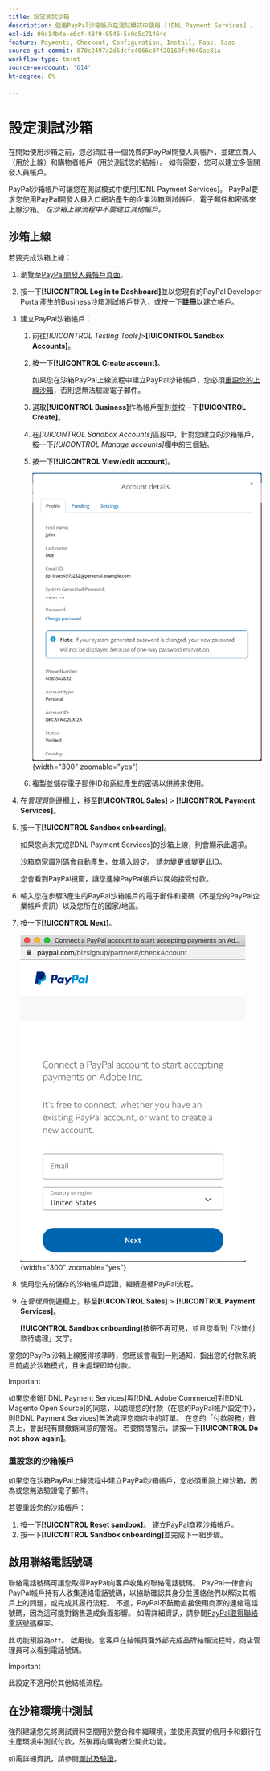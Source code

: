 ```yaml
---
title: 設定測試沙箱
description: 使用PayPal沙箱帳戶在測試模式中使用 [!DNL Payment Services] 。
exl-id: 99c14b4e-e6cf-48f9-9546-5c0d5c71464d
feature: Payments, Checkout, Configuration, Install, Paas, Saas
source-git-commit: 870c2497a2d6dcfc4066c07f20169fc9040ae81a
workflow-type: tm+mt
source-wordcount: '614'
ht-degree: 0%

---
```


# 設定測試沙箱

在開始使用沙箱之前，您必須註冊一個免費的PayPal開發人員帳戶，並建立商人（用於上線）和購物者帳戶（用於測試您的結帳）。 如有需要，您可以建立多個開發人員帳戶。

PayPal沙箱帳戶可讓您在測試模式中使用[!DNL Payment Services]。 PayPal要求您使用PayPal開發人員入口網站產生的企業沙箱測試帳戶、電子郵件和密碼來上線沙箱。 *在沙箱上線流程中不要建立其他帳戶。*

## 沙箱上線

若要完成沙箱上線：

1. 瀏覽至[PayPal開發人員帳戶頁面](https://developer.paypal.com/developer/accounts/)。
1. 按一下&#x200B;**[!UICONTROL Log in to Dashboard]**&#x200B;並以您現有的PayPal Developer Portal產生的Business沙箱測試帳戶登入，或按一下&#x200B;**註冊**&#x200B;以建立帳戶。
1. 建立PayPal沙箱帳戶：
   1. 前往&#x200B;_[!UICONTROL Testing Tools]_>**[!UICONTROL Sandbox Accounts]**。
   1. 按一下&#x200B;**[!UICONTROL Create account]**。

      如果您在沙箱PayPal上線流程中建立PayPal沙箱帳戶，您必須[重設您的上線沙箱](#reset-your-sandbox-account)，否則您無法驗證電子郵件。

   1. 選取&#x200B;**[!UICONTROL Business]**&#x200B;作為帳戶型別並按一下&#x200B;**[!UICONTROL Create]**。
   1. 在&#x200B;_[!UICONTROL Sandbox Accounts]_&#x200B;區段中，針對您建立的沙箱帳戶，按一下&#x200B;_[!UICONTROL Manage accounts]_&#x200B;欄中的三個點。
   1. 按一下&#x200B;**[!UICONTROL View/edit account]**。

      ![PayPal — 檢視/編輯沙箱帳戶](assets/onboarding-viewedit-sandbox.png){width="300" zoomable="yes"}

   1. 複製並儲存電子郵件ID和系統產生的密碼以供將來使用。

1. 在&#x200B;_管理員_&#x200B;側邊欄上，移至&#x200B;**[!UICONTROL Sales]** > **[!UICONTROL Payment Services]**。
1. 按一下&#x200B;**[!UICONTROL Sandbox onboarding]**。

   如果您尚未完成[!DNL Payment Services]的沙箱上線，則會顯示此選項。

   沙箱商家識別碼會自動產生，並填入[設定](configure-admin.md)。 請勿變更或變更此ID。

   您會看到PayPal視窗，讓您連線PayPal帳戶以開始接受付款。

1. 輸入您在步驟3產生的PayPal沙箱帳戶的電子郵件和密碼（不是您的PayPal企業帳戶資訊）以及您所在的國家/地區。
1. 按一下&#x200B;**[!UICONTROL Next]**。

   ![PayPal — 連線PayPal帳戶以進行付款](assets/paypal-connectacct.png){width="300" zoomable="yes"}

1. 使用您先前儲存的沙箱帳戶認證，繼續遵循PayPal流程。
1. 在&#x200B;_管理員_&#x200B;側邊欄上，移至&#x200B;**[!UICONTROL Sales]** > **[!UICONTROL Payment Services]**。

   **[!UICONTROL Sandbox onboarding]**&#x200B;按鈕不再可見，並且您看到「沙箱付款待處理」文字。

當您的PayPal沙箱上線獲得核準時，您應該會看到一則通知，指出您的付款系統目前處於沙箱模式，且未處理即時付款。

>[!IMPORTANT]
>
>如果您撤銷[!DNL Payment Services]與[!DNL Adobe Commerce]對[!DNL Magento Open Source]的同意，以處理您的付款（在您的PayPal帳戶設定中），則[!DNL Payment Services]無法處理您商店中的訂單。 在您的「付款服務」首頁上，會出現有關撤銷同意的警報。 若要關閉警示，請按一下&#x200B;**[!UICONTROL Do not show again]**。

### 重設您的沙箱帳戶

如果您在沙箱PayPal上線流程中建立PayPal沙箱帳戶，您必須重設上線沙箱，因為或您無法驗證電子郵件。

若要重設您的沙箱帳戶：

1. 按一下&#x200B;**[!UICONTROL Reset sandbox]**。 [建立PayPal商務沙箱帳戶](https://developer.paypal.com/docs/api-basics/sandbox/accounts/#create-a-business-sandbox-account)。
1. 按一下&#x200B;**[!UICONTROL Sandbox onboarding]**&#x200B;並完成下一組步驟。

## 啟用聯絡電話號碼

聯絡電話號碼可讓您取得PayPal向客戶收集的聯絡電話號碼。 PayPal一律會向PayPal帳戶持有人收集連絡電話號碼，以協助確認其身分並連絡他們以解決其帳戶上的問題，或完成其履行流程。 不過，PayPal不鼓勵直接使用商家的連絡電話號碼，因為這可能對銷售造成負面影響。 如需詳細資訊，請參閱[PayPal取得聯絡電話號碼](https://www.sandbox.paypal.com/businessmanage/preferences/website)檔案。

此功能預設為`off`。 啟用後，當客戶在結帳頁面外部完成品牌結帳流程時，商店管理員可以看到電話號碼。

>[!IMPORTANT]
>
>此設定不適用於其他結帳流程。

## 在沙箱環境中測試

強烈建議您先將測試資料空間用於整合和中繼環境，並使用真實的信用卡和銀行在生產環境中測試付款，然後再向購物者公開此功能。

如需詳細資訊，請參閱[測試及驗證](test-validate.md)。
